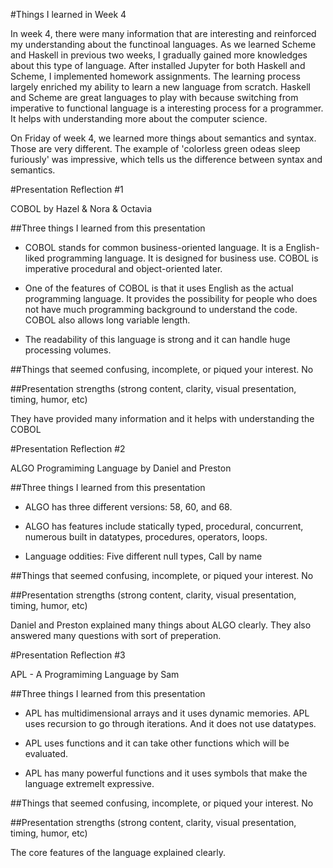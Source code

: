 #Things I learned in Week 4

In week 4, there were many information that are interesting and reinforced my understanding about the functinoal languages. As we learned Scheme and Haskell in previous two weeks, I gradually gained more knowledges about this type of language. After installed Jupyter for both Haskell and Scheme, I implemented homework assignments. The learning process largely enriched my ability to learn a new language from scratch. Haskell and Scheme are great languages to play with because switching from imperative to functional language is a interesting process for a programmer. It helps with understanding more about the computer science.

On Friday of week 4, we learned more things about semantics and syntax. Those are very different. The example of 'colorless green odeas sleep furiously' was impressive, which tells us the difference between syntax and semantics.

#Presentation Reflection #1

COBOL
by Hazel & Nora & Octavia

##Three things I learned from this presentation

- COBOL stands for common business-oriented language. It is a English-liked programming language. It is designed for business use. COBOL is imperative procedural and object-oriented later. 

- One of the features of COBOL is that it uses English as the actual programming language. It provides the possibility for people who does not have much programming background to understand the code. COBOL also allows long variable length. 

- The readability of this language is strong and it can handle huge processing volumes.

##Things that seemed confusing, incomplete, or piqued your interest.
No

##Presentation strengths (strong content, clarity, visual presentation, timing, humor, etc)

They have provided many information and it helps with understanding the COBOL




#Presentation Reflection #2

ALGO Programiming Language
by Daniel and Preston

##Three things I learned from this presentation

- ALGO has three different versions: 58, 60, and 68. 

- ALGO has features include statically typed, procedural, concurrent, numerous built in datatypes, procedures, operators, loops.

- Language oddities: Five different null types, Call by name


##Things that seemed confusing, incomplete, or piqued your interest.
No

##Presentation strengths (strong content, clarity, visual presentation, timing, humor, etc)

Daniel and Preston explained many things about ALGO clearly. They also answered many questions with sort of preperation.

#Presentation Reflection #3

APL - A Programiming Language
by Sam

##Three things I learned from this presentation

- APL has multidimensional arrays and it uses dynamic memories. APL uses recursion to go through iterations. And it does not use datatypes.

- APL uses functions and it can take other functions which will be evaluated. 

- APL has many powerful functions and it uses symbols that make the language extremelt expressive.




##Things that seemed confusing, incomplete, or piqued your interest.
No

##Presentation strengths (strong content, clarity, visual presentation, timing, humor, etc)

The core features of the language explained clearly.

